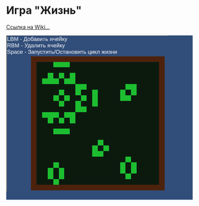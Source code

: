 # Игра "Жизнь"

[Ссылка на Wiki...](https://ru.wikipedia.org/wiki/Игра_«Жизнь»)

![Изображение](https://github.com/nikbun/GameLife/blob/master/Assets/Screens/Game.png?raw=true "Жизнь")
